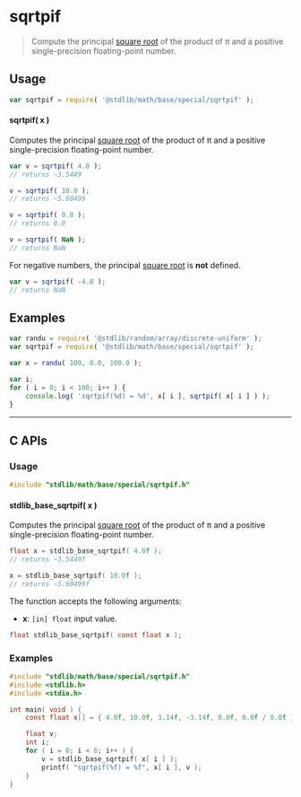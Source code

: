 <!--

@license Apache-2.0

Copyright (c) 2024 The Stdlib Authors.

Licensed under the Apache License, Version 2.0 (the "License");
you may not use this file except in compliance with the License.
You may obtain a copy of the License at

   http://www.apache.org/licenses/LICENSE-2.0

Unless required by applicable law or agreed to in writing, software
distributed under the License is distributed on an "AS IS" BASIS,
WITHOUT WARRANTIES OR CONDITIONS OF ANY KIND, either express or implied.
See the License for the specific language governing permissions and
limitations under the License.

-->

# sqrtpif

> Compute the principal [square root][@stdlib/math/base/special/sqrt] of the product of π and a positive single-precision floating-point number.

<section class="usage">

## Usage

```javascript
var sqrtpif = require( '@stdlib/math/base/special/sqrtpif' );
```

#### sqrtpif( x )

Computes the principal [square root][@stdlib/math/base/special/sqrt] of the product of π and a positive single-precision floating-point number.

```javascript
var v = sqrtpif( 4.0 );
// returns ~3.5449

v = sqrtpif( 10.0 );
// returns ~5.60499

v = sqrtpif( 0.0 );
// returns 0.0

v = sqrtpif( NaN );
// returns NaN
```

For negative numbers, the principal [square root][@stdlib/math/base/special/sqrt] is **not** defined.

```javascript
var v = sqrtpif( -4.0 );
// returns NaN
```

</section>

<!-- /.usage -->

<section class="examples">

## Examples

<!-- eslint no-undef: "error" -->

```javascript
var randu = require( '@stdlib/random/array/discrete-uniform' );
var sqrtpif = require( '@stdlib/math/base/special/sqrtpif' );

var x = randu( 100, 0.0, 100.0 );

var i;
for ( i = 0; i < 100; i++ ) {
    console.log( 'sqrtpif(%d) = %d', x[ i ], sqrtpif( x[ i ] ) );
}
```

</section>

<!-- /.examples -->

<!-- C interface documentation. -->

* * *

<section class="c">

## C APIs

<!-- Section to include introductory text. Make sure to keep an empty line after the intro `section` element and another before the `/section` close. -->

<section class="intro">

</section>

<!-- /.intro -->

<!-- C usage documentation. -->

<section class="usage">

### Usage

```c
#include "stdlib/math/base/special/sqrtpif.h"
```

#### stdlib_base_sqrtpif( x )

Computes the principal [square root][@stdlib/math/base/special/sqrt] of the product of π and a positive single-precision floating-point number.

```c
float x = stdlib_base_sqrtpif( 4.0f );
// returns ~3.5449f

x = stdlib_base_sqrtpif( 10.0f );
// returns ~5.60499f
```

The function accepts the following arguments:

-   **x**: `[in] float` input value.

```c
float stdlib_base_sqrtpif( const float x );
```

</section>

<!-- /.usage -->

<!-- C API usage notes. Make sure to keep an empty line after the `section` element and another before the `/section` close. -->

<section class="notes">

</section>

<!-- /.notes -->

<!-- C API usage examples. -->

<section class="examples">

### Examples

```c
#include "stdlib/math/base/special/sqrtpif.h"
#include <stdlib.h>
#include <stdio.h>

int main( void ) {
    const float x[] = { 4.0f, 10.0f, 3.14f, -3.14f, 0.0f, 0.0f / 0.0f };

    float v;
    int i;
    for ( i = 0; i < 6; i++ ) {
        v = stdlib_base_sqrtpif( x[ i ] );
        printf( "sqrtpif(%f) = %f", x[ i ], v );
    }
}
```

</section>

<!-- /.examples -->

</section>

<!-- /.c -->

<!-- Section for related `stdlib` packages. Do not manually edit this section, as it is automatically populated. -->

<section class="related">

</section>

<!-- /.related -->

<!-- Section for all links. Make sure to keep an empty line after the `section` element and another before the `/section` close. -->

<section class="links">

[@stdlib/math/base/special/sqrt]: https://github.com/stdlib-js/math/tree/main/base/special/sqrt

<!-- <related-links> -->

<!-- </related-links> -->

</section>

<!-- /.links -->

